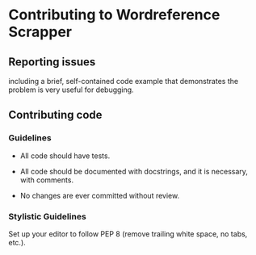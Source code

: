 # Contributing to Wordreference Scrapper

## Reporting issues

including a brief, self-contained code example that demonstrates the problem is very useful for debugging.

## Contributing code

### Guidelines

- All code should have tests.

- All code should be documented with docstrings, and it is necessary, with comments.

- No changes are ever committed without review.

### Stylistic Guidelines

Set up your editor to follow PEP 8 (remove trailing white space, no tabs, etc.).


